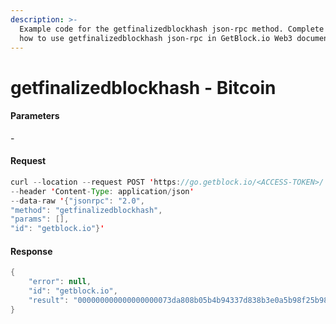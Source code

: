 ```yaml
---
description: >-
  Example code for the getfinalizedblockhash json-rpc method. Сomplete guide on
  how to use getfinalizedblockhash json-rpc in GetBlock.io Web3 documentation.
---
```


# getfinalizedblockhash - Bitcoin

#### Parameters

\-

#### Request

```java
curl --location --request POST 'https://go.getblock.io/<ACCESS-TOKEN>/' 
--header 'Content-Type: application/json' 
--data-raw '{"jsonrpc": "2.0",
"method": "getfinalizedblockhash",
"params": [],
"id": "getblock.io"}'
```

#### Response

```java
{
    "error": null,
    "id": "getblock.io",
    "result": "000000000000000000073da808b05b4b94337d838b3e0a5b98f25b98363216c3"
}
```
